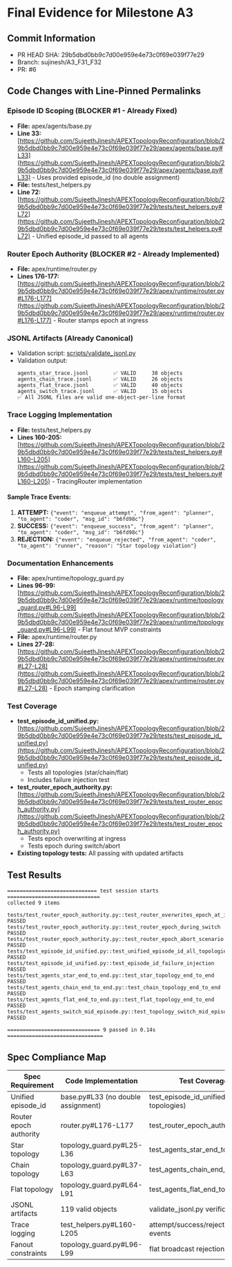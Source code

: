 # Final Evidence for Milestone A3

## Commit Information
- PR HEAD SHA: 29b5dbd0bb9c7d00e959e4e73c0f69e039f77e29
- Branch: sujinesh/A3_F31_F32
- PR: #6

## Code Changes with Line-Pinned Permalinks

### Episode ID Scoping (BLOCKER #1 - Already Fixed)
- **File:** apex/agents/base.py
- **Line 33:** [https://github.com/SujeethJinesh/APEXTopologyReconfiguration/blob/29b5dbd0bb9c7d00e959e4e73c0f69e039f77e29/apex/agents/base.py#L33](https://github.com/SujeethJinesh/APEXTopologyReconfiguration/blob/29b5dbd0bb9c7d00e959e4e73c0f69e039f77e29/apex/agents/base.py#L33) - Uses provided episode_id (no double assignment)
- **File:** tests/test_helpers.py  
- **Line 72:** [https://github.com/SujeethJinesh/APEXTopologyReconfiguration/blob/29b5dbd0bb9c7d00e959e4e73c0f69e039f77e29/tests/test_helpers.py#L72](https://github.com/SujeethJinesh/APEXTopologyReconfiguration/blob/29b5dbd0bb9c7d00e959e4e73c0f69e039f77e29/tests/test_helpers.py#L72) - Unified episode_id passed to all agents

### Router Epoch Authority (BLOCKER #2 - Already Implemented)
- **File:** apex/runtime/router.py
- **Lines 176-177:** [https://github.com/SujeethJinesh/APEXTopologyReconfiguration/blob/29b5dbd0bb9c7d00e959e4e73c0f69e039f77e29/apex/runtime/router.py#L176-L177](https://github.com/SujeethJinesh/APEXTopologyReconfiguration/blob/29b5dbd0bb9c7d00e959e4e73c0f69e039f77e29/apex/runtime/router.py#L176-L177) - Router stamps epoch at ingress

### JSONL Artifacts (Already Canonical)
- Validation script: [scripts/validate_jsonl.py](https://github.com/SujeethJinesh/APEXTopologyReconfiguration/blob/29b5dbd0bb9c7d00e959e4e73c0f69e039f77e29/scripts/validate_jsonl.py)
- Validation output:
  ```
  agents_star_trace.jsonl        ✅ VALID     38 objects
  agents_chain_trace.jsonl       ✅ VALID     26 objects
  agents_flat_trace.jsonl        ✅ VALID     40 objects
  agents_switch_trace.jsonl      ✅ VALID     15 objects
  ✅ All JSONL files are valid one-object-per-line format
  ```

### Trace Logging Implementation
- **File:** tests/test_helpers.py
- **Lines 160-205:** [https://github.com/SujeethJinesh/APEXTopologyReconfiguration/blob/29b5dbd0bb9c7d00e959e4e73c0f69e039f77e29/tests/test_helpers.py#L160-L205](https://github.com/SujeethJinesh/APEXTopologyReconfiguration/blob/29b5dbd0bb9c7d00e959e4e73c0f69e039f77e29/tests/test_helpers.py#L160-L205) - TracingRouter implementation

#### Sample Trace Events:
1. **ATTEMPT:** `{"event": "enqueue_attempt", "from_agent": "planner", "to_agent": "coder", "msg_id": "b6fd98c"}`
2. **SUCCESS:** `{"event": "enqueue_success", "from_agent": "planner", "to_agent": "coder", "msg_id": "b6fd98c"}`
3. **REJECTION:** `{"event": "enqueue_rejected", "from_agent": "coder", "to_agent": "runner", "reason": "Star topology violation"}`

### Documentation Enhancements
- **File:** apex/runtime/topology_guard.py
- **Lines 96-99:** [https://github.com/SujeethJinesh/APEXTopologyReconfiguration/blob/29b5dbd0bb9c7d00e959e4e73c0f69e039f77e29/apex/runtime/topology_guard.py#L96-L99](https://github.com/SujeethJinesh/APEXTopologyReconfiguration/blob/29b5dbd0bb9c7d00e959e4e73c0f69e039f77e29/apex/runtime/topology_guard.py#L96-L99) - Flat fanout MVP constraints
- **File:** apex/runtime/router.py
- **Lines 27-28:** [https://github.com/SujeethJinesh/APEXTopologyReconfiguration/blob/29b5dbd0bb9c7d00e959e4e73c0f69e039f77e29/apex/runtime/router.py#L27-L28](https://github.com/SujeethJinesh/APEXTopologyReconfiguration/blob/29b5dbd0bb9c7d00e959e4e73c0f69e039f77e29/apex/runtime/router.py#L27-L28) - Epoch stamping clarification

### Test Coverage
- **test_episode_id_unified.py:** [https://github.com/SujeethJinesh/APEXTopologyReconfiguration/blob/29b5dbd0bb9c7d00e959e4e73c0f69e039f77e29/tests/test_episode_id_unified.py](https://github.com/SujeethJinesh/APEXTopologyReconfiguration/blob/29b5dbd0bb9c7d00e959e4e73c0f69e039f77e29/tests/test_episode_id_unified.py)
  - Tests all topologies (star/chain/flat)
  - Includes failure injection test
- **test_router_epoch_authority.py:** [https://github.com/SujeethJinesh/APEXTopologyReconfiguration/blob/29b5dbd0bb9c7d00e959e4e73c0f69e039f77e29/tests/test_router_epoch_authority.py](https://github.com/SujeethJinesh/APEXTopologyReconfiguration/blob/29b5dbd0bb9c7d00e959e4e73c0f69e039f77e29/tests/test_router_epoch_authority.py)
  - Tests epoch overwriting at ingress
  - Tests epoch during switch/abort
- **Existing topology tests:** All passing with updated artifacts

## Test Results
```
============================= test session starts ==============================
collected 9 items

tests/test_router_epoch_authority.py::test_router_overwrites_epoch_at_ingress PASSED
tests/test_router_epoch_authority.py::test_router_epoch_during_switch PASSED
tests/test_router_epoch_authority.py::test_router_epoch_abort_scenario PASSED
tests/test_episode_id_unified.py::test_unified_episode_id_all_topologies PASSED
tests/test_episode_id_unified.py::test_episode_id_failure_injection PASSED
tests/test_agents_star_end_to_end.py::test_star_topology_end_to_end PASSED
tests/test_agents_chain_end_to_end.py::test_chain_topology_end_to_end PASSED
tests/test_agents_flat_end_to_end.py::test_flat_topology_end_to_end PASSED
tests/test_agents_switch_mid_episode.py::test_topology_switch_mid_episode PASSED

============================== 9 passed in 0.14s ===============================
```

## Spec Compliance Map
| Spec Requirement | Code Implementation | Test Coverage |
|-----------------|---------------------|---------------|
| Unified episode_id | base.py#L33 (no double assignment) | test_episode_id_unified.py (all topologies) |
| Router epoch authority | router.py#L176-L177 | test_router_epoch_authority.py |
| Star topology | topology_guard.py#L25-L36 | test_agents_star_end_to_end.py |
| Chain topology | topology_guard.py#L37-L63 | test_agents_chain_end_to_end.py |
| Flat topology | topology_guard.py#L64-L91 | test_agents_flat_end_to_end.py |
| JSONL artifacts | 119 valid objects | validate_jsonl.py verification |
| Trace logging | test_helpers.py#L160-L205 | attempt/success/rejection events |
| Fanout constraints | topology_guard.py#L96-L99 | flat broadcast rejection |